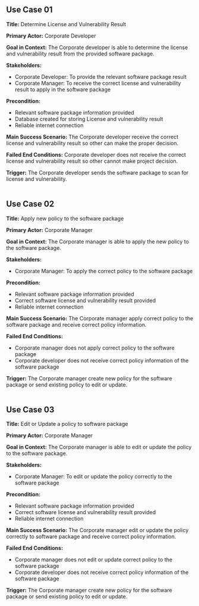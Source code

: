 ## Use Case 01

**Title:** Determine License and Vulnerability Result

**Primary Actor:** Corporate Developer

**Goal in Context:** The Corporate developer is able to determine the license and vulnerability result from the provided software package.

**Stakeholders:**
- Corporate Developer: To provide the relevant software package result
- Corporate Manager: To receive the correct license and vulnerability result to apply in the software package

**Precondition:**
- Relevant software package information provided
- Database created for storing License and vulnerability result
- Reliable internet connection

**Main Success Scenario:** The Corporate developer receive the correct license and vulnerability result so other can make the proper decision.

**Failed End Conditions:** Corporate developer does not receive the correct license and vulnerability result so other cannot make project decision. 

**Trigger:** The Corporate developer sends the software package to scan for license and vulnerability.
<br><br>


## Use Case 02

**Title:** Apply new policy to the software package

**Primary Actor:** Corporate Manager

**Goal in Context:** The Corporate manager is able to apply the new policy to the software package.

**Stakeholders:**
- Corporate Manager: To apply the correct policy to the software package

**Precondition:**
- Relevant software package information provided
- Correct software license and vulnerability result provided
- Reliable internet connection

**Main Success Scenario:** The Corporate manager apply correct policy to the software package and receive correct policy information.

**Failed End Conditions:**
- Corporate manager does not apply correct policy to the software package
- Corporate developer does not receive correct policy information of the software package

**Trigger:** The Corporate manager create new policy for the software package or send existing policy to edit or update.
<br><br>


## Use Case 03

**Title:** Edit or Update a policy to software package

**Primary Actor:** Corporate Manager

**Goal in Context:** The Corporate manager is able to edit or update the policy to the software package.

**Stakeholders:** 
- Corporate Manager: To edit or update the policy correctly to the software package

**Precondition:**
- Relevant software package information provided
- Correct software license and vulnerability result provided
- Reliable internet connection

**Main Success Scenario:** The Corporate manager edit or update the policy correctly to software package and receive correct policy information.

**Failed End Conditions:**
- Corporate manager does not edit or update correct policy to the software package
- Corporate developer does not receive correct policy information of the software package

**Trigger:** The Corporate manager create new policy for the software package or send existing policy to edit or update.


